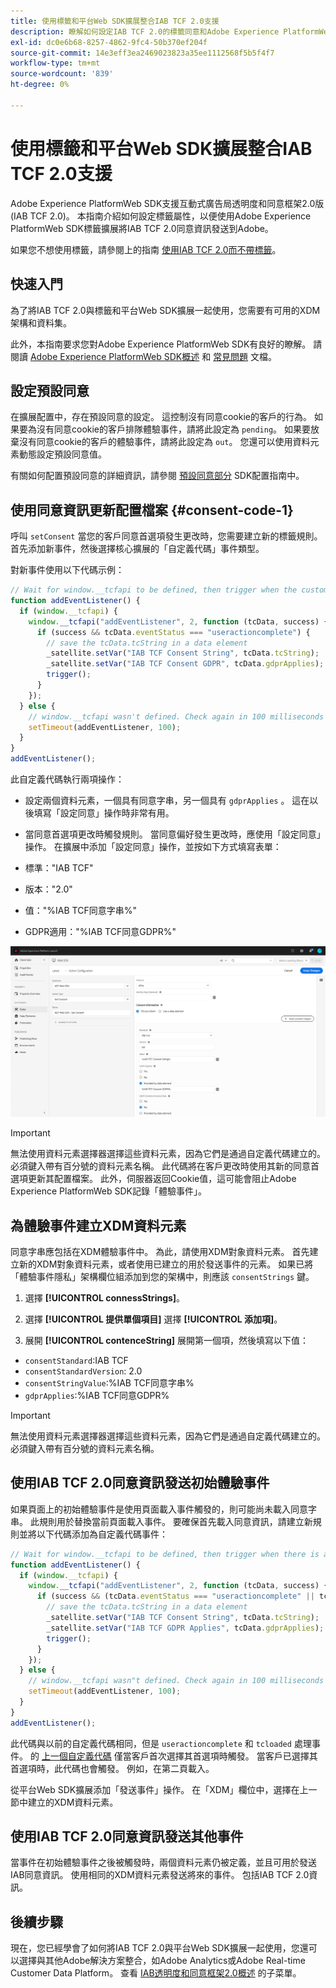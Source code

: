 ```yaml
---
title: 使用標籤和平台Web SDK擴展整合IAB TCF 2.0支援
description: 瞭解如何設定IAB TCF 2.0的標籤同意和Adobe Experience PlatformWeb SDK擴展。
exl-id: dc0e6b68-8257-4862-9fc4-50b370ef204f
source-git-commit: 14e3eff3ea2469023823a35ee1112568f5b5f4f7
workflow-type: tm+mt
source-wordcount: '839'
ht-degree: 0%

---
```


# 使用標籤和平台Web SDK擴展整合IAB TCF 2.0支援

Adobe Experience PlatformWeb SDK支援互動式廣告局透明度和同意框架2.0版(IAB TCF 2.0)。 本指南介紹如何設定標籤屬性，以便使用Adobe Experience PlatformWeb SDK標籤擴展將IAB TCF 2.0同意資訊發送到Adobe。

如果您不想使用標籤，請參閱上的指南 [使用IAB TCF 2.0而不帶標籤](./without-launch.md)。

## 快速入門

為了將IAB TCF 2.0與標籤和平台Web SDK擴展一起使用，您需要有可用的XDM架構和資料集。

此外，本指南要求您對Adobe Experience PlatformWeb SDK有良好的瞭解。 請閱讀 [Adobe Experience PlatformWeb SDK概述](../../home.md) 和 [常見問題](../../web-sdk-faq.md) 文檔。

## 設定預設同意

在擴展配置中，存在預設同意的設定。 這控制沒有同意cookie的客戶的行為。 如果要為沒有同意cookie的客戶排隊體驗事件，請將此設定為 `pending`。 如果要放棄沒有同意cookie的客戶的體驗事件，請將此設定為 `out`。 您還可以使用資料元素動態設定預設同意值。

有關如何配置預設同意的詳細資訊，請參閱 [預設同意部分](../../fundamentals/configuring-the-sdk.md#default-consent) SDK配置指南中。

## 使用同意資訊更新配置檔案 {#consent-code-1}

呼叫 `setConsent` 當您的客戶同意首選項發生更改時，您需要建立新的標籤規則。 首先添加新事件，然後選擇核心擴展的「自定義代碼」事件類型。

對新事件使用以下代碼示例：

```javascript
// Wait for window.__tcfapi to be defined, then trigger when the customer has completed their consent and preferences.
function addEventListener() {
  if (window.__tcfapi) {
    window.__tcfapi("addEventListener", 2, function (tcData, success) {
      if (success && tcData.eventStatus === "useractioncomplete") {
        // save the tcData.tcString in a data element
        _satellite.setVar("IAB TCF Consent String", tcData.tcString);
        _satellite.setVar("IAB TCF Consent GDPR", tcData.gdprApplies);
        trigger();
      }
    });
  } else {
    // window.__tcfapi wasn't defined. Check again in 100 milliseconds
    setTimeout(addEventListener, 100);
  }
}
addEventListener();
```

此自定義代碼執行兩項操作：

* 設定兩個資料元素，一個具有同意字串，另一個具有 `gdprApplies` 。 這在以後填寫「設定同意」操作時非常有用。

* 當同意首選項更改時觸發規則。 當同意偏好發生更改時，應使用「設定同意」操作。 在擴展中添加「設定同意」操作，並按如下方式填寫表單：

* 標準：&quot;IAB TCF&quot;
* 版本：&quot;2.0&quot;
* 值：&quot;%IAB TCF同意字串%&quot;
* GDPR適用：&quot;%IAB TCF同意GDPR%&quot;

![IAB設定同意操作](../../assets/consent/iab-tcf/with-launch/iab-action.png)

>[!IMPORTANT]
>
>無法使用資料元素選擇器選擇這些資料元素，因為它們是通過自定義代碼建立的。 必須鍵入帶有百分號的資料元素名稱。 此代碼將在客戶更改時使用其新的同意首選項更新其配置檔案。 此外，伺服器返回Cookie值，這可能會阻止Adobe Experience PlatformWeb SDK記錄「體驗事件」。

## 為體驗事件建立XDM資料元素

同意字串應包括在XDM體驗事件中。 為此，請使用XDM對象資料元素。 首先建立新的XDM對象資料元素，或者使用已建立的用於發送事件的元素。 如果已將「體驗事件隱私」架構欄位組添加到您的架構中，則應該 `consentStrings` 鍵。

1. 選擇 **[!UICONTROL connessStrings]**。

1. 選擇 **[!UICONTROL 提供單個項目]** 選擇 **[!UICONTROL 添加項]**。

1. 展開 **[!UICONTROL contenceString]** 展開第一個項，然後填寫以下值：

* `consentStandard`:IAB TCF
* `consentStandardVersion`: 2.0
* `consentStringValue`:%IAB TCF同意字串%
* `gdprApplies`:%IAB TCF同意GDPR%

>[!IMPORTANT]
>
>無法使用資料元素選擇器選擇這些資料元素，因為它們是通過自定義代碼建立的。 必須鍵入帶有百分號的資料元素名稱。

## 使用IAB TCF 2.0同意資訊發送初始體驗事件

如果頁面上的初始體驗事件是使用頁面載入事件觸發的，則可能尚未載入同意字串。 此規則用於替換當前頁面載入事件。 要確保首先載入同意資訊，請建立新規則並將以下代碼添加為自定義代碼事件：

```javascript
// Wait for window.__tcfapi to be defined, then trigger when there is a consent string
function addEventListener() {
  if (window.__tcfapi) {
    window.__tcfapi("addEventListener", 2, function (tcData, success) {
      if (success && (tcData.eventStatus === "useractioncomplete" || tcData.eventStatus === "tcloaded")) {
        // save the tcData.tcString in a data element
        _satellite.setVar("IAB TCF Consent String", tcData.tcString);
        _satellite.setVar("IAB TCF GDPR Applies", tcData.gdprApplies);
        trigger();
      }
    });
  } else {
    // window.__tcfapi wasn"t defined. Check again in 100 milliseconds
    setTimeout(addEventListener, 100);
  }
}
addEventListener();
```

此代碼與以前的自定義代碼相同，但是 `useractioncomplete` 和 `tcloaded` 處理事件。 的 [上一個自定義代碼](#consent-code-1) 僅當客戶首次選擇其首選項時觸發。 當客戶已選擇其首選項時，此代碼也會觸發。 例如，在第二頁載入。

從平台Web SDK擴展添加「發送事件」操作。 在「XDM」欄位中，選擇在上一節中建立的XDM資料元素。

## 使用IAB TCF 2.0同意資訊發送其他事件

當事件在初始體驗事件之後被觸發時，兩個資料元素仍被定義，並且可用於發送IAB同意資訊。 使用相同的XDM資料元素發送將來的事件。 包括IAB TCF 2.0資訊。

## 後續步驟

現在，您已經學會了如何將IAB TCF 2.0與平台Web SDK擴展一起使用，您還可以選擇與其他Adobe解決方案整合，如Adobe Analytics或Adobe Real-time Customer Data Platform。 查看 [IAB透明度和同意框架2.0概述](./overview.md) 的子菜單。
